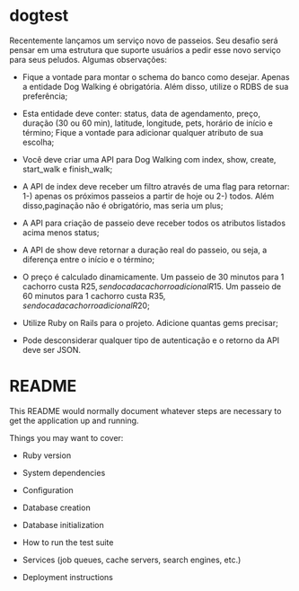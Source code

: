 # dogtest

Recentemente lançamos um serviço novo de passeios. Seu desafio será pensar em uma estrutura que suporte usuários a pedir esse novo serviço para seus peludos. Algumas observações:

- Fique a vontade para montar o schema do banco como desejar. Apenas a
entidade Dog Walking é obrigatória. Além disso, utilize o RDBS de sua
preferência;

- Esta entidade deve conter: status, data de agendamento, preço, duração (30 ou 60 min), latitude, longitude, pets, horário de início e término; Fique a vontade para adicionar qualquer atributo de sua escolha;

- Você deve criar uma API para Dog Walking com index, show, create, start_walk e finish_walk;

- A API de index deve receber um filtro através de uma flag para retornar: 1-) apenas os próximos passeios a partir de hoje ou 2-) todos. Além disso,paginação não é obrigatório, mas seria um plus;

- A API para criação de passeio deve receber todos os atributos listados acima menos status;

- A API de show deve retornar a duração real do passeio, ou seja, a diferença entre o início e o término;

- O preço é calculado dinamicamente. Um passeio de 30 minutos para 1 cachorro custa R$25, sendo cada cachorro adicional R$15. Um passeio de 60 minutos para 1 cachorro custa R$35, sendo cada cachorro adicional R$20;

- Utilize Ruby on Rails para o projeto. Adicione quantas gems precisar;

- Pode desconsiderar qualquer tipo de autenticação e o retorno da API deve ser JSON.

# README

This README would normally document whatever steps are necessary to get the
application up and running.

Things you may want to cover:

* Ruby version

* System dependencies

* Configuration

* Database creation

* Database initialization

* How to run the test suite

* Services (job queues, cache servers, search engines, etc.)

* Deployment instructions
